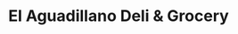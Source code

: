 ---
title: "El Aguadillano Deli & Grocery"
url: /trenton/el-aguadillano-deli-und-grocery/
shop: Feinkost
---